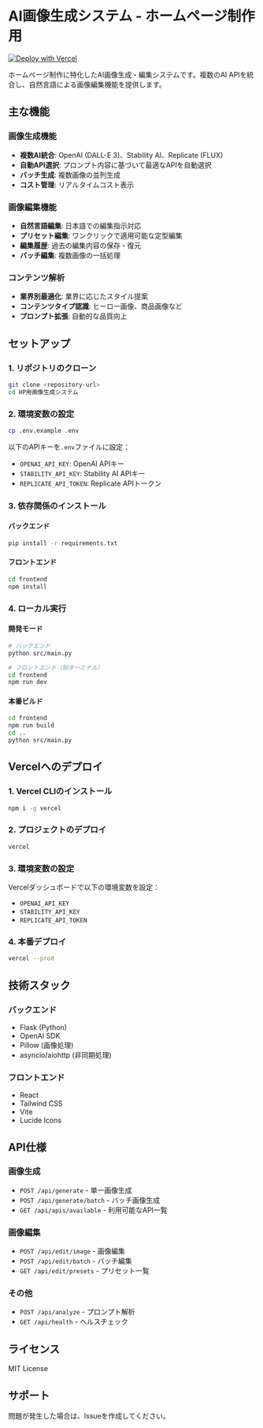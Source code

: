 # AI画像生成システム - ホームページ制作用

[![Deploy with Vercel](https://vercel.com/button)](https://vercel.com/new/clone?repository-url=https://github.com/yannsunn/hp-ai-image-generator)

ホームページ制作に特化したAI画像生成・編集システムです。複数のAI APIを統合し、自然言語による画像編集機能を提供します。

## 主な機能

### 画像生成機能
- **複数AI統合**: OpenAI (DALL-E 3)、Stability AI、Replicate (FLUX)
- **自動API選択**: プロンプト内容に基づいて最適なAPIを自動選択
- **バッチ生成**: 複数画像の並列生成
- **コスト管理**: リアルタイムコスト表示

### 画像編集機能
- **自然言語編集**: 日本語での編集指示対応
- **プリセット編集**: ワンクリックで適用可能な定型編集
- **編集履歴**: 過去の編集内容の保存・復元
- **バッチ編集**: 複数画像の一括処理

### コンテンツ解析
- **業界別最適化**: 業界に応じたスタイル提案
- **コンテンツタイプ認識**: ヒーロー画像、商品画像など
- **プロンプト拡張**: 自動的な品質向上

## セットアップ

### 1. リポジトリのクローン
```bash
git clone <repository-url>
cd HP用画像生成システム
```

### 2. 環境変数の設定
```bash
cp .env.example .env
```

以下のAPIキーを`.env`ファイルに設定：
- `OPENAI_API_KEY`: OpenAI APIキー
- `STABILITY_API_KEY`: Stability AI APIキー
- `REPLICATE_API_TOKEN`: Replicate APIトークン

### 3. 依存関係のインストール

#### バックエンド
```bash
pip install -r requirements.txt
```

#### フロントエンド
```bash
cd frontend
npm install
```

### 4. ローカル実行

#### 開発モード
```bash
# バックエンド
python src/main.py

# フロントエンド（別ターミナル）
cd frontend
npm run dev
```

#### 本番ビルド
```bash
cd frontend
npm run build
cd ..
python src/main.py
```

## Vercelへのデプロイ

### 1. Vercel CLIのインストール
```bash
npm i -g vercel
```

### 2. プロジェクトのデプロイ
```bash
vercel
```

### 3. 環境変数の設定
Vercelダッシュボードで以下の環境変数を設定：
- `OPENAI_API_KEY`
- `STABILITY_API_KEY`
- `REPLICATE_API_TOKEN`

### 4. 本番デプロイ
```bash
vercel --prod
```

## 技術スタック

### バックエンド
- Flask (Python)
- OpenAI SDK
- Pillow (画像処理)
- asyncio/aiohttp (非同期処理)

### フロントエンド
- React
- Tailwind CSS
- Vite
- Lucide Icons

## API仕様

### 画像生成
- `POST /api/generate` - 単一画像生成
- `POST /api/generate/batch` - バッチ画像生成
- `GET /api/apis/available` - 利用可能なAPI一覧

### 画像編集
- `POST /api/edit/image` - 画像編集
- `POST /api/edit/batch` - バッチ編集
- `GET /api/edit/presets` - プリセット一覧

### その他
- `POST /api/analyze` - プロンプト解析
- `GET /api/health` - ヘルスチェック

## ライセンス

MIT License

## サポート

問題が発生した場合は、Issueを作成してください。